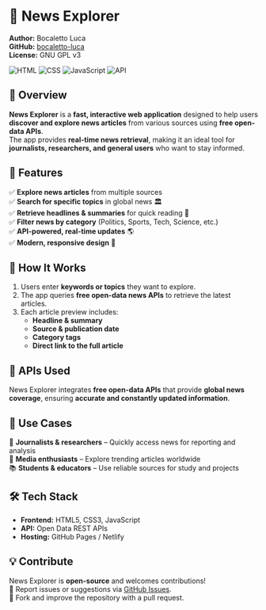 # 📰 News Explorer  

**Author:** Bocaletto Luca  
**GitHub:** [bocaletto-luca](https://github.com/bocaletto-luca)  
**License:** GNU GPL v3  

![HTML](https://img.shields.io/badge/HTML5-E34F26?style=flat-square&logo=html5&logoColor=white)
![CSS](https://img.shields.io/badge/CSS3-1572B6?style=flat-square&logo=css3&logoColor=white)
![JavaScript](https://img.shields.io/badge/JavaScript-F7DF1E?style=flat-square&logo=javascript&logoColor=black)
![API](https://img.shields.io/badge/API-Free%20Open%20Data-9cf?style=flat-square&logo=news)

## 📌 Overview  

**News Explorer** is a **fast, interactive web application** designed to help users **discover and explore news articles** from various sources using **free open-data APIs**.  
The app provides **real-time news retrieval**, making it an ideal tool for **journalists, researchers, and general users** who want to stay informed.

## 🌟 Features  

✅ **Explore news articles** from multiple sources  
✅ **Search for specific topics** in global news 🏛  
✅ **Retrieve headlines & summaries** for quick reading 📰  
✅ **Filter news by category** (Politics, Sports, Tech, Science, etc.)  
✅ **API-powered, real-time updates** 🌎  
✅ **Modern, responsive design** 📱  

## 🚀 How It Works  

1. Users enter **keywords or topics** they want to explore.  
2. The app queries **free open-data news APIs** to retrieve the latest articles.  
3. Each article preview includes:
   - **Headline & summary**  
   - **Source & publication date**  
   - **Category tags**  
   - **Direct link to the full article**  

## 🔗 APIs Used  

News Explorer integrates **free open-data APIs** that provide **global news coverage**, ensuring **accurate and constantly updated information**.

## 🎯 Use Cases  

📰 **Journalists & researchers** – Quickly access news for reporting and analysis  
📢 **Media enthusiasts** – Explore trending articles worldwide  
📚 **Students & educators** – Use reliable sources for study and projects  

## 🛠 Tech Stack  

- **Frontend:** HTML5, CSS3, JavaScript  
- **API:** Open Data REST APIs  
- **Hosting:** GitHub Pages / Netlify  

## 💡 Contribute  

News Explorer is **open-source** and welcomes contributions!  
📌 Report issues or suggestions via [GitHub Issues](https://github.com/bocaletto-luca/news-explorer/issues).  
🔧 Fork and improve the repository with a pull request.  
